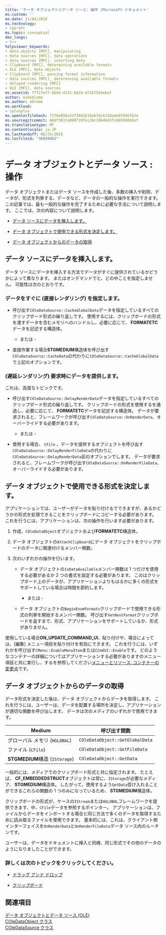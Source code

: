 ```yaml
---
title: 'データ オブジェクトとデータ ソース: 操作 |Microsoft ドキュメント'
ms.custom: ''
ms.date: 11/04/2016
ms.technology:
- cpp-mfc
ms.topic: conceptual
dev_langs:
- C++
helpviewer_keywords:
- data objects [MFC], manipulating
- data sources [MFC], data operations
- data sources [MFC], inserting data
- Clipboard [MFC], determining available formats
- OLE [MFC], data objects
- Clipboard [MFC], passing format information
- data sources [MFC], determining available formats
- delayed rendering [MFC]
- OLE [MFC], data sources
ms.assetid: f7f27e77-bb5d-4131-b819-d71bf929ebaf
author: mikeblome
ms.author: mblome
ms.workload:
- cplusplus
ms.openlocfilehash: f276e85be33f3042b19ab7dc6158a4e9f856fb2e
ms.sourcegitcommit: 060f381fe0807107ec26c18b46d3fcb859d8d2e7
ms.translationtype: MT
ms.contentlocale: ja-JP
ms.lasthandoff: 06/25/2018
ms.locfileid: "36929862"
---
```

# <a name="data-objects-and-data-sources-manipulation"></a>データ オブジェクトとデータ ソース : 操作
データ オブジェクトまたはデータ ソースを作成した後、多数の挿入や削除、データが、形式を列挙する、データなど、データの一般的な操作を実行できます。 この記事では、最も一般的な操作を完了するために必要な手法について説明します。 ここでは、次の内容について説明します。  
  
-   [データ ソースにデータを挿入します。](#_core_inserting_data_into_a_data_source)  
  
-   [データ オブジェクトで使用できる形式を決定します。](#_core_determining_the_formats_available_in_a_data_object)  
  
-   [データ オブジェクトからのデータの取得](#_core_retrieving_data_from_a_data_object)  
  
##  <a name="_core_inserting_data_into_a_data_source"></a> データ ソースにデータを挿入します。  
 データ ソースにデータを挿入する方法でデータがすぐに提供されているかどうかによって異なります。 またはオンデマンドでと、どの中ことを指定しません。 可能性は次のとおりです。  
  
### <a name="supplying-data-immediately-immediate-rendering"></a>データをすぐに (直接レンダリング) を指定します。  
  
-   呼び出す`COleDataSource::CacheGlobalData`データを指定しているすべてのクリップボード形式の繰り返しです。 使用するには、クリップボードの形式を渡すデータを含むメモリへのハンドルし、必要に応じて、 **FORMATETC**データを記述する構造体。  
  
     - または -  
  
-   直接作業する場合**STGMEDIUM**構造体を呼び出す`COleDataSource::CacheData`の代わりに`COleDataSource::CacheGlobalData`で上記のオプションです。  
  
### <a name="supplying-data-on-demand-delayed-rendering"></a>(遅延レンダリング) 要求時にデータを提供します。  
 これは、高度なトピックです。  
  
-   呼び出す`COleDataSource::DelayRenderData`データを指定しているすべてのクリップボード形式の繰り返しです。 クリップボードの形式を使用するを通過し、必要に応じて、 **FORMATETC**データを記述する構造体。 データが要求されると、フレームワークが呼び出す`COleDataSource::OnRenderData`、オーバーライドする必要があります。  
  
     - または -  
  
-   使用する場合、 `CFile` 、データを提供するオブジェクトを呼び出す`COleDataSource::DelayRenderFileData`の代わりに`COleDataSource::DelayRenderData`前のオプションでします。 データが要求されると、フレームワークが呼び出す`COleDataSource::OnRenderFileData`、オーバーライドする必要があります。  
  
##  <a name="_core_determining_the_formats_available_in_a_data_object"></a> データ オブジェクトで使用できる形式を決定します。  
 アプリケーションでは、ユーザーがデータを貼り付けるでできますが、あるかどうかの形式を処理できることをクリップボードにコピーする必要があります。 これを行うには、アプリケーションは、次の操作を行います必要があります。  
  
1.  作成、`COleDataObject`オブジェクトおよび**FORMATETC**構造体。  
  
2.  データ オブジェクトの`AttachClipboard`にデータ オブジェクトをクリップボードのデータに関連付けるメンバー関数。  
  
3.  次のいずれかの操作を行います。  
  
    -   データ オブジェクトの`IsDataAvailable`メンバー関数は 1 つだけを使用する必要があるか 2 つの書式を設定する必要があります。 このはクリップボード上のデータが、アプリケーションよりもはるかに多くの形式をサポートしている場合は時間を節約します。  
  
         - または -  
  
    -   データ オブジェクトの`BeginEnumFormats`クリップボードで使用できる形式の列挙を開始するメンバー関数。 呼び出す`GetNextFormat`クリップボードを返すまで、形式、アプリケーションをサポートしているか、形式がありません。  
  
 使用している場合**ON_UPDATE_COMMAND_UI**、貼り付けや、場合によっては、[編集] メニュー項目を貼り付けを有効にできます。 これを行うには、いずれかを呼び出す`CMenu::EnableMenuItem`または`CCmdUI::Enable`です。 どのようなコンテナーの詳細についてはアプリケーションする必要がありますのメニュー項目と共に実行し、するを参照してください[メニューとリソース: コンテナーの変更点](../mfc/menus-and-resources-container-additions.md)です。  
  
##  <a name="_core_retrieving_data_from_a_data_object"></a> データ オブジェクトからのデータの取得  
 データ形式を決定した後は、データ オブジェクトからデータを取得します。 これを行うには、ユーザーは、データを配置する場所を決定し、アプリケーションが適切な関数を呼び出します。 データは次のメディアのいずれかで使用できます。  
  
|Medium|呼び出す関数|  
|------------|----------------------|  
|グローバル メモリ (`HGLOBAL`)|`COleDataObject::GetGlobalData`|  
|ファイル (`CFile`)|`COleDataObject::GetFileData`|  
|**STGMEDIUM**構造 (`IStorage`)|`COleDataObject::GetData`|  
  
 一般的には、メディアでのクリップボード形式と共に指定されます。 たとえば、 **CF_EMBEDDEDSTRUCT**オブジェクトは常に、`IStorage`が必要なメディア、 **STGMEDIUM**構造体。 したがって、使用するよう`GetData`受け入れることができるこれらの関数の 1 つのみになっているため、 **STGMEDIUM**構造体。  
  
 クリップボードの形式が、ケースの`IStream`または`HGLOBAL`フレームワークを提供できます、中、`CFile`データを参照するポインター。 アプリケーションは、ファイルからデータをインポートする場合と同じ方法で多くのデータを取得するために読み取るファイルを使用できます。 基本的には、これは、クライアント側インターフェイスを`OnRenderData`と`OnRenderFileData`データ ソース内のルーチンです。  
  
 ユーザーは、データをドキュメントに挿入と同様、同じ形式でその他のデータのようになりましたことができます。  
  
### <a name="what-do-you-want-to-know-more-about"></a>詳しくは次のトピックをクリックしてください。  
  
-   [ドラッグ アンド ドロップ](../mfc/drag-and-drop-ole.md)  
  
-   [クリップボード](../mfc/clipboard.md)  
  
## <a name="see-also"></a>関連項目  
 [データ オブジェクトとデータ ソース (OLE)](../mfc/data-objects-and-data-sources-ole.md)   
 [COleDataObject クラス](../mfc/reference/coledataobject-class.md)   
 [COleDataSource クラス](../mfc/reference/coledatasource-class.md)
